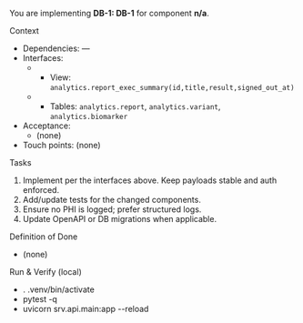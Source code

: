 You are implementing **DB-1: DB-1** for component **n/a**.

Context
- Dependencies: —
- Interfaces:
  - - View: `analytics.report_exec_summary(id,title,result,signed_out_at)`
  - - Tables: `analytics.report`, `analytics.variant`, `analytics.biomarker`
- Acceptance:
  - (none)
- Touch points: (none)

Tasks
1) Implement per the interfaces above. Keep payloads stable and auth enforced.
2) Add/update tests for the changed components.
3) Ensure no PHI is logged; prefer structured logs.
4) Update OpenAPI or DB migrations when applicable.

Definition of Done
- (none)

Run & Verify (local)
- . .venv/bin/activate
- pytest -q
- uvicorn srv.api.main:app --reload
